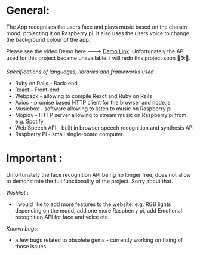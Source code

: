 

# General:
The App recognises the users face and plays music based on the chosen mood, projecting it on Raspberry pi. It also uses the users voice to change the background colour of the app.

Please see the video Demo here ---> [Demo Link](https://www.youtube.com/watch?v=RR6Vydx3s-s&feature=youtu.be).
Unfortunately the API used for this project became unavailable. I will redo this project soon 🤞🛠🎨. 

_Specifications of languages, libraries and frameworks used_ :
- Ruby on Rails - Back-end 
- React - Front-end 
- Webpack - allowing to compile React and Ruby on Rails 
- Axios - promise based HTTP client for the browser and node.js 
- Musicbox - software allowing to listen to music on Raspberry pi 
- Mopidy - HTTP server allowing to stream music on Raspberry pi from e.g. Spotify 
- Web Speech API - built in browser speech recognition and synthesis API 
- Raspberry Pi - small single-board computer. 

 # Important : 
 Unfortunately the face recognition API being no longer free, does not allow to demonstrate the full functionality of the project. Sorry about that. 

_Wishlist_ : 
- I would like to add more features to the website: e.g. RGB lights depending on the mood, add one more Raspberry pi, add Emotional recognition API for face and voice etc. 

_Known bugs_:
- a few bugs related to obsolete gems - currently working on fixing of those issues.
